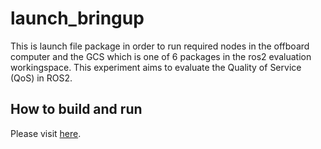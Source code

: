 # launch_bringup
This is launch file package in order to run required nodes in the offboard computer and the GCS which is one of 6 packages in the ros2 evaluation workingspace. This experiment aims to evaluate the Quality of Service (QoS) in ROS2.
## How to build and run
Please visit [here](https://github.com/LeQuangHien/operation_control).
